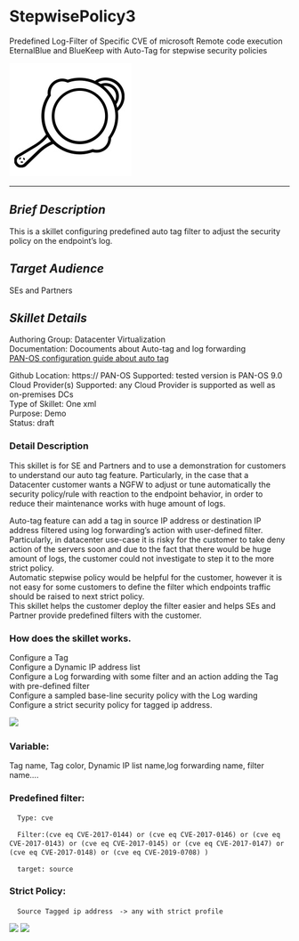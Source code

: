 # StepwisePolicy3
Predefined Log-Filter of Specific CVE of microsoft Remote code execution EternalBlue and BlueKeep with Auto-Tag for stepwise security policies  

<img src="https://github.com/HidetoKusakawa/StepwisePolicy2/blob/master/Stepwise_policy2/Images/Loupe.jpg">    


------------------------------------------------------------------------------------------------------------


## *Brief Description*  
This is a skillet configuring predefined auto tag filter to adjust the security policy on the endpoint’s log.  
## *Target Audience*  
SEs and Partners  
## *Skillet Details*  
Authoring Group:  Datacenter Virtualization  
Documentation:  Docouments about Auto-tag and log forwarding  
[PAN-OS configuration guide about auto tag](https://docs.paloaltonetworks.com/pan-os/9-0/pan-os-admin/monitoring/configure-log-forwarding.html)

Github Location:  https://
PAN-OS Supported:  tested version is PAN-OS 9.0  
Cloud Provider(s) Supported:  any Cloud Provider is supported as well as on-premises DCs  
Type of Skillet:  One xml  
Purpose:  Demo  
Status:  draft  

### Detail Description  
This skillet is for SE and Partners and to use a demonstration for customers to understand our auto tag feature. Particularly, in the case that a Datacenter customer wants a NGFW to adjust or tune automatically the security policy/rule with reaction to the endpoint behavior, in order to reduce their maintenance works with huge amount of logs.  

 Auto-tag feature can add a tag in source IP address or destination IP address  filtered using log forwarding’s action with user-defined filter. Particularly, in datacenter use-case it is risky for the customer to take deny action of the servers soon and due to the fact that there would be huge amount of logs, the customer could not investigate to step it to the more strict policy.   
 Automatic stepwise policy would be helpful for  the customer, however it is not easy for some customers to define the filter which endpoints traffic should be raised to next strict policy.  
 This skillet helps the customer deploy the filter easier and helps SEs and Partner provide predefined filters with the customer.  

### How does the skillet works.  
Configure a Tag  
Configure a Dynamic IP address list  
Configure a Log forwarding with some filter and an action adding the Tag with pre-defined filter  
Configure a sampled base-line security policy with the Log warding  
Configure a strict security policy for tagged ip address.  

<img src="https://github.com/HidetoKusakawa/StepwisePolicy3/blob/master/Stepwise_policy3/Images/fugire1.jpg">  

### Variable:  
Tag name, Tag color, Dynamic IP list name,log forwarding name, filter name….  

### Predefined filter:  
~~~~
  Type: cve
~~~~
  
~~~~
  Filter:(cve eq CVE-2017-0144) or (cve eq CVE-2017-0146) or (cve eq CVE-2017-0143) or (cve eq CVE-2017-0145) or (cve eq CVE-2017-0147) or (cve eq CVE-2017-0148) or (cve eq CVE-2019-0708) )
~~~~
  
~~~~
  target: source
~~~~


### Strict Policy:
~~~~
  Source Tagged ip address　-> any with strict profile
~~~~
  
  

<img src="https://github.com/HidetoKusakawa/StepwisePolicy3/blob/master/Stepwise_policy3/Images/fugire2.jpg">


<img src="https://github.com/HidetoKusakawa/StepwisePolicy3/blob/master/Stepwise_policy3/Images/fugire3.jpg">  


